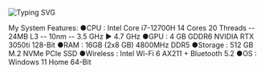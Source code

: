
![Typing SVG][def]


[def]: https://readme-typing-svg.demolab.com?font=Fira+Code&size=25&color=F70000&pause=1000&center=true&width=435&lines=Hi+Welcome;I'm+Melih;Junior+Computer+Engineer

My System Features:
●CPU            :   Intel Core i7-12700H 14 Cores 20 Threads -- 24MB L3 -- 10nm -- 3.5 GHz ► 4.7 GHz
●GPU            :   4 GB GDDR6 NVIDIA RTX 3050ti 128-Bit
●RAM            :   16GB (2x8 GB) 4800MHz DDR5
●Storage        :  512 GB M.2 NVMe PCIe SSD
●Wireless       :   Intel Wi-Fi 6 AX211 + Bluetooth 5.2
●OS             :   Windows 11 Home 64-Bit